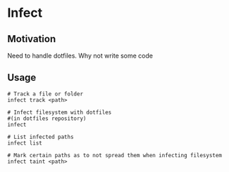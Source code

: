 # Infect

## Motivation

Need to handle dotfiles. Why not write some code

## Usage

```shell
# Track a file or folder
infect track <path>

# Infect filesystem with dotfiles
#(in dotfiles repository)
infect

# List infected paths
infect list

# Mark certain paths as to not spread them when infecting filesystem
infect taint <path>
```

